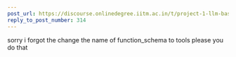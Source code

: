 ```yaml
---
post_url: https://discourse.onlinedegree.iitm.ac.in/t/project-1-llm-based-automation-agent-discussion-thread-tds-jan-2025/164277/353
reply_to_post_number: 314
---
```

sorry i forgot the change the name of function\_schema to tools please you do that